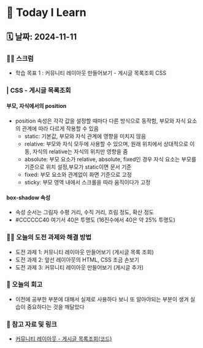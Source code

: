 # 📝 Today I Learn

## 🗓️ 날짜: 2024-11-11

### 🙏🏻 스크럼
- 학습 목표 1 : 커뮤니티 레이아웃 만들어보기 - 게시글 목록조회 CSS


### | CSS - 게시글 목록조회

#### 부모, 자식에서의 position
- position 속성은 각각 값을 설정할 때마다 다른 방식으로 동작함, 부모와 자식 요소의 관계에 따라 다르게 작용할 수 있음
    - static: 기본값, 부모와 자식 관계에 영향을 미치지 않음
    - relative: 부모와 자식 모두에 사용할 수 있으며, 원래 위치에서 상대적으로 이동, 자식의 relative는 자식의 위치만 영향을 줌
    - absolute: 부모 요소가 relative, absolute, fixed인 경우 자식 요소는 부모를 기준으로 위치 설정,부모가 static이면 문서 기준
    - fixed: 부모 요소와 관계없이 화면 기준으로 고정
    - sticky: 부모 영역 내에서 스크롤을 따라 움직이다가 고정

#### box-shadow 속성
- 속성 순서는 그림자 수평 거리, 수직 거리, 흐림 정도, 확산 정도
- #CCCCCC40 여기서 40은 투명도 (16진수에서 40은 약 25% 투명도)


### ✊🏻 오늘의 도전 과제와 해결 방법
- 도전 과제 1: 커뮤니티 레이아웃 만들어보기 (게시글 목록 조회)
- 도전 과제 2: 앞선 레이아웃의 HTML, CSS 조금 손보기
- 도전 과제 3: 커뮤니티 레이아웃 만들어보기 (게시글 추가)


### 💭 오늘의 회고
- 이전에 공부한 부분에 대해서 실제로 사용하다 보니 또 알아야되는 부분이 생겨 실습이 중요하다는 것을 깨달았다


### 🔗 참고 자료 및 링크
- [커뮤니티 레이아웃 - 게시글 목록조회(코드)](https://www.notion.so/adapterz/2-7f3681f33b004c9e84f64d7f182bfcbf?pvs=4#6095f0f3c21347cb836b9cff09c240f8)


